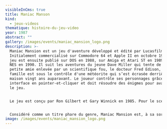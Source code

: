 ```yaml
---
visibleInCms: true
title: Maniac Manson
kind:
  - jeux-videos
thematique: histoire-du-jeu-video
year: 1987
abstract: ""
gallery: /images/events/maniac_mansion_logo.png
description: >-
  Maniac Mansion est un jeu d'aventure développé et édité par Lucasfilm Games.
  Initialement commercialisé sur Commodore 64 et Apple II en octobre 1987, le
  jeu est ensuite publié sur DOS en 1988, sur Amiga et Atari ST en 1989 puis sur
  NES en 1990. Il suit les aventures du jeune Dave Miller qui tente de sauver sa
  petite amie enlevée par un scientifique fou, le docteur Fred Edison, dont la
  famille est sous le contrôle d'une météorite qui s’est écrasée derrière leur
  maison vingt ans auparavant. Le joueur contrôle ses personnages grâce à une
  interface en pointer-et-cliquer et doit résoudre des énigmes pour avancer dans
  le jeu.


  Le jeu est conçu par Ron Gilbert et Gary Winnick en 1985. Pour le scénario, ils s'inspirent des clichés des films d'horreur et de série B auxquels ils incorporent des éléments humoristiques. Les personnages sont basés sur des personnes qu'ils connaissent ainsi que sur des personnages de films, de comics ou de magazines d'horreur. L'apparence de la maison des Edison s'inspire du bâtiment principal du Skywalker Ranch où est à l'époque basé le studio de Lucasfilm Games. L'interface du jeu est construite de manière à améliorer le système utilisé dans les jeux d'aventure textuels de l'époque. Pour réduire la quantité de travail nécessaire pour créer le jeu, Ron Gilbert développe un moteur de jeu, baptisé SCUMM, qui est ensuite réutilisé dans un grand nombre de jeux d'aventure développés par le studio.


  Considéré comme un titre phare du genre, Maniac Mansion est, à sa sortie, acclamé par la presse spécialisée. De nombreuses critiques saluent ainsi ses graphismes, ses scènes cinématiques, ses animations et son humour. Son interface en pointer-et-cliquer est considérée comme une révolution pour le genre et influence un grand nombre de jeux d'aventure. En 1990, le jeu donne également naissance à une série télévisée, écrite par Eugene Levy et mettant en scène Joe Flaherty, qui dure trois saisons et 66 épisodes. Une suite intitulée Day of the Tentacle est publiée par Lucasfilm Games en 1993. À sa sortie, elle est acclamée par les critiques et reste considérée comme un des meilleurs jeux du genre.
image: /images/events/maniac_mansion_logo.png
---
```


